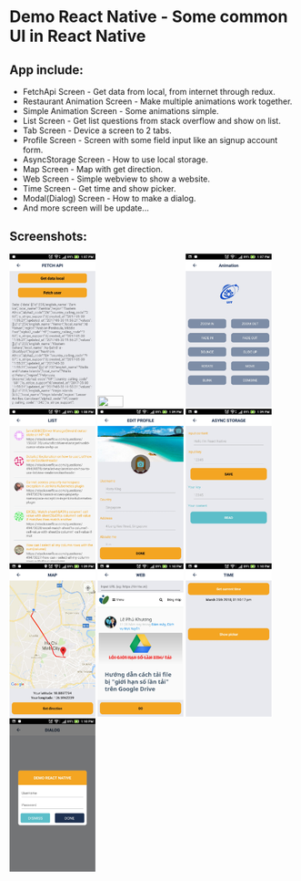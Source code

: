 # Demo React Native - Some common UI in React Native

## App include:

* FetchApi Screen - Get data from local, from internet through redux.
* Restaurant Animation Screen - Make multiple animations work together.
* Simple Animation Screen - Some animations simple.
* List Screen - Get list questions from stack overflow and show on list.
* Tab Screen - Device a screen to 2 tabs.
* Profile Screen - Screen with some field input like an signup account form.
* AsyncStorage Screen - How to use local storage.
* Map Screen - Map with get direction.
* Web Screen - Simple webview to show a website.
* Time Screen - Get time and show picker.
* Modal(Dialog) Screen - How to make a dialog.
* And more screen will be update...

## Screenshots:

<img src="https://raw.githubusercontent.com/duytq94/DemoReactNative/master/Screenshoots/FetchApiScreen.jpg" height="30%" width="30%">
<img src="https://raw.githubusercontent.com/duytq94/DemoReactNative/master/Screenshoots/RestaurantAnimation.jpg" height="30%" width="30%">
<img src="https://raw.githubusercontent.com/duytq94/DemoReactNative/master/Screenshoots/AnimationScreen.jpg" height="30%" width="30%">
<img src="https://raw.githubusercontent.com/duytq94/DemoReactNative/master/Screenshoots/ListScreen.jpg" height="30%" width="30%">

<img src="https://raw.githubusercontent.com/duytq94/DemoReactNative/master/Screenshoots/ProfileScreen.jpg" height="30%" width="30%">
<img src="https://raw.githubusercontent.com/duytq94/DemoReactNative/master/Screenshoots/AsyncStorageScreen.jpg" height="30%" width="30%">
<img src="https://raw.githubusercontent.com/duytq94/DemoReactNative/master/Screenshoots/MapScreen.jpg" height="30%" width="30%">

<img src="https://raw.githubusercontent.com/duytq94/DemoReactNative/master/Screenshoots/WebScreen.jpg" height="30%" width="30%">
<img src="https://raw.githubusercontent.com/duytq94/DemoReactNative/master/Screenshoots/TimeScreen.jpg" height="30%" width="30%">
<img src="https://raw.githubusercontent.com/duytq94/DemoReactNative/master/Screenshoots/DialogScreen.jpg" height="30%" width="30%">
